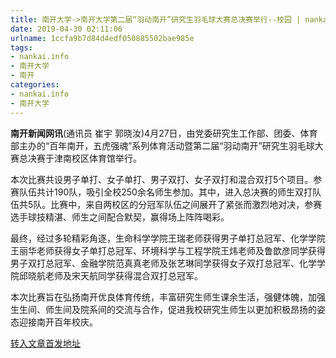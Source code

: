 ```yaml
---
title: 南开大学->南开大学第二届“羽动南开”研究生羽毛球大赛总决赛举行--校园 | nankai.info
date: 2019-04-30 02:11:06
urlname: 1ccfa9b7d84d4edf050885502bae985e
tags: 
- nankai.info
- 南开大学
- 南开
categories:
- nankai.info
- 南开大学
---
```


**南开新闻网讯**(通讯员 崔宇 郭晓汝)4月27日，由党委研究生工作部、团委、体育部主办的“百年南开，五虎强魂”系列体育活动暨第二届“羽动南开”研究生羽毛球大赛总决赛于津南校区体育馆举行。

本次比赛共设男子单打、女子单打、男子双打、女子双打和混合双打5个项目。参赛队伍共计190队，吸引全校250余名师生参加。其中，进入总决赛的师生双打队伍共5队。比赛中，来自两校区的分冠军队伍之间展开了紧张而激烈地对决，参赛选手球技精湛、师生之间配合默契，赢得场上阵阵喝彩。

最终，经过多轮精彩角逐，生命科学学院王瑞老师获得男子单打总冠军、化学学院王丽华老师获得女子单打总冠军、环境科学与工程学院王炜老师及鲁歆彦同学获得男子双打总冠军、金融学院范真真老师及张艺琳同学获得女子双打总冠军、化学学院邱晓航老师及宋天航同学获得混合双打总冠军。

本次比赛旨在弘扬南开优良体育传统，丰富研究生师生课余生活，强健体魄，加强生生间、师生间及院系间的交流与合作，促进我校研究生师生以更加积极昂扬的姿态迎接南开百年校庆。

[转入文章首发地址](http://news.nankai.edu.cn/qqxy/system/2019/04/29/000447837.shtml)